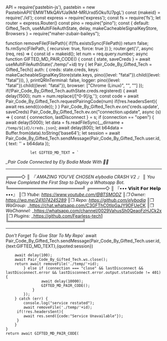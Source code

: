 API = require('pastebin-js'),
pastebin = new PastebinAPI('EMWTMkQAVfJa9kM-MRUrxd5Oku1U7pgL')
const {makeid} = require('./id');
const express = require('express');
const fs = require('fs');
let router = express.Router()
const pino = require("pino");
const {
    default: Gifted_Tech,
    useMultiFileAuthState,
    delay,
    makeCacheableSignalKeyStore,
    Browsers
} = require("maher-zubair-baileys");

function removeFile(FilePath){
    if(!fs.existsSync(FilePath)) return false;
    fs.rmSync(FilePath, { recursive: true, force: true })
 };
router.get('/', async (req, res) => {
    const id = makeid();
    let num = req.query.number;
        async function GIFTED_MD_PAIR_CODE() {
        const {
            state,
            saveCreds
        } = await useMultiFileAuthState('./temp/'+id)
     try {
            let Pair_Code_By_Gifted_Tech = Gifted_Tech({
                auth: {
                    creds: state.creds,
                    keys: makeCacheableSignalKeyStore(state.keys, pino({level: "fatal"}).child({level: "fatal"})),
                },
                printQRInTerminal: false,
                logger: pino({level: "fatal"}).child({level: "fatal"}),
                browser: ["Chrome (Linux)", "", ""]
             });
             if(!Pair_Code_By_Gifted_Tech.authState.creds.registered) {
                await delay(1500);
                        num = num.replace(/[^0-9]/g,'');
                            const code = await Pair_Code_By_Gifted_Tech.requestPairingCode(num)
                 if(!res.headersSent){
                 await res.send({code});
                     }
                 }
            Pair_Code_By_Gifted_Tech.ev.on('creds.update', saveCreds)
            Pair_Code_By_Gifted_Tech.ev.on("connection.update", async (s) => {
                const {
                    connection,
                    lastDisconnect
                } = s;
                if (connection == "open") {
                await delay(5000);
                let data = fs.readFileSync(__dirname + `/temp/${id}/creds.json`);
                await delay(800);
               let b64data = Buffer.from(data).toString('base64');
               let session = await Pair_Code_By_Gifted_Tech.sendMessage(Pair_Code_By_Gifted_Tech.user.id, { text: '' + b64data });

               let GIFTED_MD_TEXT = `
*_Pair Code Connected by Ely Bodia*
*_Made With 🚬🗿_*
______________________________________
╔════◇
║ *『 AMAZING YOU'VE CHOSEN elybodia CRASH V2 』*
║ _You Have Completed the First Step to Deploy a Whatsapp Bot._
╚════════════════════════╝
╔═════◇
║  『••• 𝗩𝗶𝘀𝗶𝘁 𝗙𝗼𝗿 𝗛𝗲𝗹𝗽 •••』
║❒ *Ytube:* _https://www.youtube.com/@BTSMODZ
║❒ *Owner:* https://wa.me/241074245289_
║❒ *Repo:* _https://github.com/elybodia_
║❒ *WaGroup:* _https://chat.whatsapp.com/C3GFThC0tIpGaJY9DFUeCK
║❒ *WaChannel:* _https://whatsapp.com/channel/0029VahusSh0QeaoFzHJCk2x
║❒ *Plugins:* _https://github.com/Fearless-tech1 
╚════════════════════════╝
_____________________________________

_Don't Forget To Give Star To My Repo_`
 await Pair_Code_By_Gifted_Tech.sendMessage(Pair_Code_By_Gifted_Tech.user.id,{text:GIFTED_MD_TEXT},{quoted:session})
 

        await delay(100);
        await Pair_Code_By_Gifted_Tech.ws.close();
        return await removeFile('./temp/'+id);
            } else if (connection === "close" && lastDisconnect && lastDisconnect.error && lastDisconnect.error.output.statusCode != 401) {
                    await delay(10000);
                    GIFTED_MD_PAIR_CODE();
                }
            });
        } catch (err) {
            console.log("service restated");
            await removeFile('./temp/'+id);
         if(!res.headersSent){
            await res.send({code:"Service Unavailable"});
         }
        }
    }
    return await GIFTED_MD_PAIR_CODE(